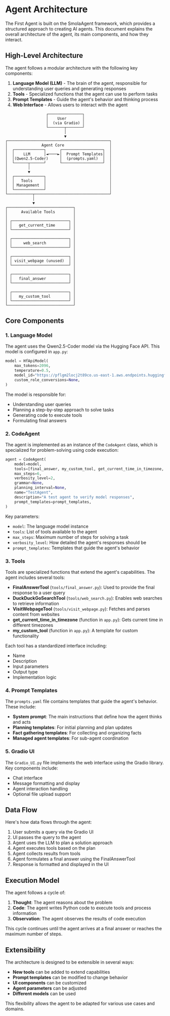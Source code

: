 # Agent Architecture

The First Agent is built on the SmolaAgent framework, which provides a structured approach to creating AI agents. This document explains the overall architecture of the agent, its main components, and how they interact.

## High-Level Architecture

The agent follows a modular architecture with the following key components:

1. **Language Model (LLM)** - The brain of the agent, responsible for understanding user queries and generating responses
2. **Tools** - Specialized functions that the agent can use to perform tasks
3. **Prompt Templates** - Guide the agent's behavior and thinking process
4. **Web Interface** - Allows users to interact with the agent

```
                  ┌───────────────┐
                  │    User       │
                  │  (via Gradio) │
                  └───────┬───────┘
                          │
                          ▼
┌─────────────────────────────────────────────┐
│               Agent Core                    │
│  ┌─────────────┐      ┌──────────────────┐  │
│  │    LLM      │◄────►│  Prompt Templates│  │
│  │(Qwen2.5-Coder)     │  (prompts.yaml)  │  │
│  └──────┬──────┘      └──────────────────┘  │
│         │                                   │
│         ▼                                   │
│  ┌─────────────┐                            │
│  │   Tools     │                            │
│  │ Management  │                            │
│  └─────────────┘                            │
└───────────┬─────────────────────────────────┘
            │
            ▼
┌─────────────────────────────┐
│      Available Tools        │
│                             │
│ ┌─────────────────────────┐ │
│ │   get_current_time      │ │
│ └─────────────────────────┘ │
│                             │
│ ┌─────────────────────────┐ │
│ │     web_search          │ │
│ └─────────────────────────┘ │
│                             │
│ ┌─────────────────────────┐ │
│ │ visit_webpage (unused)  │ │
│ └─────────────────────────┘ │
│                             │
│ ┌─────────────────────────┐ │
│ │   final_answer          │ │
│ └─────────────────────────┘ │
│                             │
│ ┌─────────────────────────┐ │
│ │   my_custom_tool        │ │
│ └─────────────────────────┘ │
└─────────────────────────────┘
```

## Core Components

### 1. Language Model

The agent uses the Qwen2.5-Coder model via the Hugging Face API. This model is configured in `app.py`:

```python
model = HfApiModel(
    max_tokens=2096,
    temperature=0.5,
    model_id="https://pflgm2locj2t89co.us-east-1.aws.endpoints.huggingface.cloud",
    custom_role_conversions=None,
)
```

The model is responsible for:
- Understanding user queries
- Planning a step-by-step approach to solve tasks
- Generating code to execute tools
- Formulating final answers

### 2. CodeAgent

The agent is implemented as an instance of the `CodeAgent` class, which is specialized for problem-solving using code execution:

```python
agent = CodeAgent(
    model=model,
    tools=[final_answer, my_custom_tool, get_current_time_in_timezone, DuckDuckGoSearchTool()],
    max_steps=6,
    verbosity_level=2,
    grammar=None,
    planning_interval=None,
    name="TestAgent",
    description="A test agent to verify model responses",
    prompt_templates=prompt_templates,
)
```

Key parameters:
- `model`: The language model instance
- `tools`: List of tools available to the agent
- `max_steps`: Maximum number of steps for solving a task
- `verbosity_level`: How detailed the agent's responses should be
- `prompt_templates`: Templates that guide the agent's behavior

### 3. Tools

Tools are specialized functions that extend the agent's capabilities. The agent includes several tools:

- **FinalAnswerTool** (`tools/final_answer.py`): Used to provide the final response to a user query
- **DuckDuckGoSearchTool** (`tools/web_search.py`): Enables web searches to retrieve information
- **VisitWebpageTool** (`tools/visit_webpage.py`): Fetches and parses content from websites
- **get_current_time_in_timezone** (function in `app.py`): Gets current time in different timezones
- **my_custom_tool** (function in `app.py`): A template for custom functionality

Each tool has a standardized interface including:
- Name
- Description
- Input parameters
- Output type
- Implementation logic

### 4. Prompt Templates

The `prompts.yaml` file contains templates that guide the agent's behavior. These include:

- **System prompt**: The main instructions that define how the agent thinks and acts
- **Planning templates**: For initial planning and plan updates
- **Fact gathering templates**: For collecting and organizing facts
- **Managed agent templates**: For sub-agent coordination

### 5. Gradio UI

The `Gradio_UI.py` file implements the web interface using the Gradio library. Key components include:

- Chat interface
- Message formatting and display
- Agent interaction handling
- Optional file upload support

## Data Flow

Here's how data flows through the agent:

1. User submits a query via the Gradio UI
2. UI passes the query to the agent
3. Agent uses the LLM to plan a solution approach
4. Agent executes tools based on the plan
5. Agent collects results from tools
6. Agent formulates a final answer using the FinalAnswerTool
7. Response is formatted and displayed in the UI

## Execution Model

The agent follows a cycle of:

1. **Thought**: The agent reasons about the problem
2. **Code**: The agent writes Python code to execute tools and process information
3. **Observation**: The agent observes the results of code execution

This cycle continues until the agent arrives at a final answer or reaches the maximum number of steps.

## Extensibility

The architecture is designed to be extensible in several ways:

- **New tools** can be added to extend capabilities
- **Prompt templates** can be modified to change behavior
- **UI components** can be customized
- **Agent parameters** can be adjusted
- **Different models** can be used

This flexibility allows the agent to be adapted for various use cases and domains.
